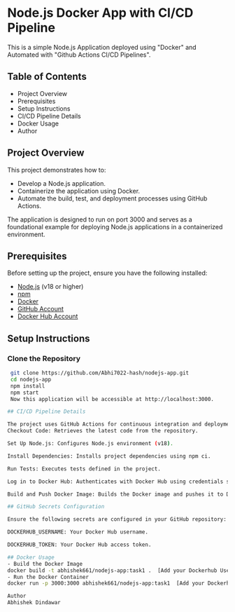 # Node.js Docker App with CI/CD Pipeline
This is a simple Node.js Application deployed using "Docker" and Automated with "Github Actions CI/CD Pipelines".
## Table of Contents

- Project Overview
- Prerequisites
- Setup Instructions
- CI/CD Pipeline Details
- Docker Usage
- Author

## Project Overview

This project demonstrates how to:

- Develop a Node.js application.
- Containerize the application using Docker.
- Automate the build, test, and deployment processes using GitHub Actions.

The application is designed to run on port 3000 and serves as a foundational example for deploying Node.js applications in a containerized environment.

## Prerequisites

Before setting up the project, ensure you have the following installed:

- [Node.js](https://nodejs.org/) (v18 or higher)
- [npm](https://www.npmjs.com/)
- [Docker](https://www.docker.com/)
- [GitHub Account](https://github.com/)
- [Docker Hub Account](https://hub.docker.com/)

## Setup Instructions

### Clone the Repository

```bash
 git clone https://github.com/Abhi7022-hash/nodejs-app.git
 cd nodejs-app
 npm install
 npm start
 Now this application will be accessible at http://localhost:3000.

## CI/CD Pipeline Details

The project uses GitHub Actions for continuous integration and deployment. The workflow is defined in .github/workflows/ci-cd.yml and performs the following steps:
Checkout Code: Retrieves the latest code from the repository.

Set Up Node.js: Configures Node.js environment (v18).

Install Dependencies: Installs project dependencies using npm ci.

Run Tests: Executes tests defined in the project.

Log in to Docker Hub: Authenticates with Docker Hub using credentials stored in GitHub Secrets.

Build and Push Docker Image: Builds the Docker image and pushes it to Docker Hub with the tag "task1".

## GitHub Secrets Configuration

Ensure the following secrets are configured in your GitHub repository:

DOCKERHUB_USERNAME: Your Docker Hub username.

DOCKERHUB_TOKEN: Your Docker Hub access token.

## Docker Usage
- Build the Docker Image
docker build -t abhishek661/nodejs-app:task1 .  [Add your Dockerhub Username]
- Run the Docker Container
docker run -p 3000:3000 abhishek661/nodejs-app:task1  [Add your Dockerhub Username]

Author
Abhishek Dindawar



